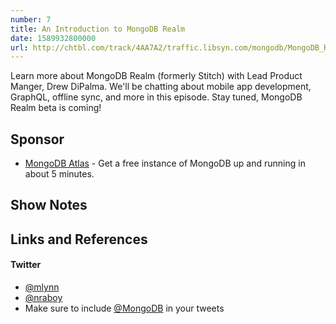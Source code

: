 ```yaml
---
number: 7
title: An Introduction to MongoDB Realm
date: 1589932800000
url: http://chtbl.com/track/4AA7A2/traffic.libsyn.com/mongodb/MongoDB_Realm_with_Drew_Dipalma.mp3
---
```


Learn more about MongoDB Realm (formerly Stitch) with Lead Product Manger, Drew DiPalma. We'll be chatting about mobile app development, GraphQL, offline sync, and more in this episode. Stay tuned, MongoDB Realm beta is coming!

## Sponsor

* [MongoDB Atlas](https://cloud.mongodb.com) - Get a free instance of MongoDB up and running in about 5 minutes.

## Show Notes

## Links and References
 

#### Twitter
 * [@mlynn](https://twitter.com/mlynn)
 * [@nraboy](https://twitter.com/nraboy)
 * Make sure to include [@MongoDB](https://twitter.com/MongoDB) in your tweets